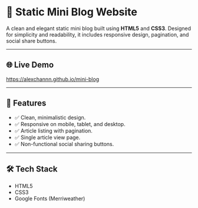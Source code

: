 # 📖 Static Mini Blog Website

A clean and elegant static mini blog built using **HTML5** and **CSS3**. Designed for simplicity and readability, it includes responsive design, pagination, and social share buttons.

---

## 🌐 **Live Demo**
https://alexchannn.github.io/mini-blog

---

## 🚀 **Features**

- ✅ Clean, minimalistic design.
- ✅ Responsive on mobile, tablet, and desktop.
- ✅ Article listing with pagination.
- ✅ Single article view page.
- ✅ Non-functional social sharing buttons.

---

## 🛠️ **Tech Stack**

- HTML5
- CSS3
- Google Fonts (Merriweather)
